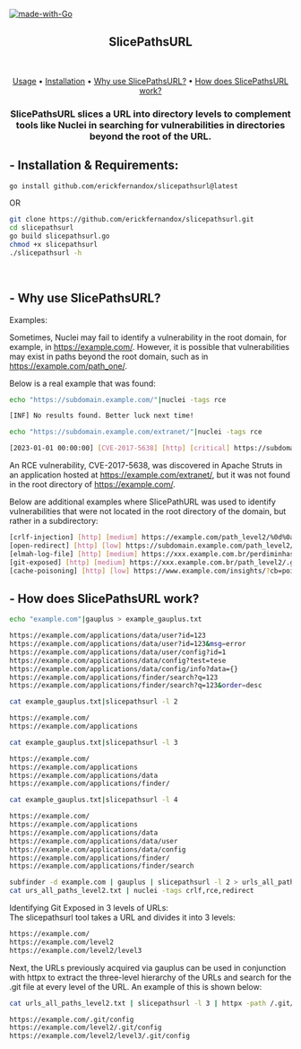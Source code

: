 [![made-with-Go](https://img.shields.io/badge/made%20with-Go-brightgreen.svg)](http://golang.org)
<h2 align="center">SlicePathsURL</h2> <br>

<p align="center">
  <a href="#--usage--explanation">Usage</a> •
  <a href="#--installation--requirements">Installation</a> •
  <a href="#--why-use-slicepathsurl">Why use SlicePathsURL?</a> •
  <a href="#--how-does-slicepathsurl-work">How does SlicePathsURL work?</a>
</p>

<h3 align="center">SlicePathsURL slices a URL into directory levels to complement tools like Nuclei in searching for vulnerabilities in directories beyond the root of the URL.</h3>


## - Installation & Requirements:

```bash
go install github.com/erickfernandox/slicepathsurl@latest
```
OR
```bash
git clone https://github.com/erickfernandox/slicepathsurl.git
cd slicepathsurl
go build slicepathsurl.go
chmod +x slicepathsurl
./slicepathsurl -h
```
<br>

## - Why use SlicePathsURL?

Examples:

Sometimes, Nuclei may fail to identify a vulnerability in the root domain, for example, in https://example.com/. However, it is possible that vulnerabilities may exist in paths beyond the root domain, such as in https://example.com/path_one/. 

Below is a real example that was found:

```bash
echo "https://subdomain.example.com/"|nuclei -tags rce

[INF] No results found. Better luck next time!
```

```bash
echo "https://subdomain.example.com/extranet/"|nuclei -tags rce

[2023-01-01 00:00:00] [CVE-2017-5638] [http] [critical] https://subdomain.example.com/extranet/
```

An RCE vulnerability, CVE-2017-5638, was discovered in Apache Struts in an application hosted at https://example.com/extranet/, but it was not found in the root directory of https://example.com/.

Below are additional examples where SlicePathURL was used to identify vulnerabilities that were not located in the root directory of the domain, but rather in a subdirectory:

```bash
[crlf-injection] [http] [medium] https://example.com/path_level2/%0d%0aSet-Cookie:crlfinjection=1; -> CRLF Injection
[open-redirect] [http] [low] https://subdomain.example.com/path_level2///interact.sh/%2F -> Open Redirect
[elmah-log-file] [http] [medium] https://xxx.example.com.br/perdiminhasenha/elmah.axd?AspxAutoDetectCookieSupport=1 -> Debug Information Exposed
[git-exposed] [http] [medium] https://xxx.example.com.br/path_level2/.git/config -> Git Exposed
[cache-poisoning] [http] [low] https://www.example.com/insights/?cb=poisoning [host.cache.interact.sh] - X-Forwarded-Host Cache Poisioning 
```

## - How does SlicePathsURL work?


```bash
echo "example.com"|gauplus > example_gauplus.txt

https://example.com/applications/data/user?id=123
https://example.com/applications/data/user?id=123&msg=error
https://example.com/applications/data/user/config?id=1
https://example.com/applications/data/config?test=tese
https://example.com/applications/data/config/info?data={}
https://example.com/applications/finder/search?q=123
https://example.com/applications/finder/search?q=123&order=desc

cat example_gauplus.txt|slicepathsurl -l 2

https://example.com/
https://example.com/applications

cat example_gauplus.txt|slicepathsurl -l 3

https://example.com/
https://example.com/applications
https://example.com/applications/data
https://example.com/applications/finder/

cat example_gauplus.txt|slicepathsurl -l 4

https://example.com/
https://example.com/applications
https://example.com/applications/data
https://example.com/applications/data/user
https://example.com/applications/data/config
https://example.com/applications/finder/
https://example.com/applications/finder/search

```


```bash
subfinder -d example.com | gauplus | slicepathsurl -l 2 > urls_all_paths_level2.txt
cat urs_all_paths_level2.txt | nuclei -tags crlf,rce,redirect
```

Identifying Git Exposed in 3 levels of URLs:
<br>The slicepathsurl tool takes a URL and divides it into 3 levels:</br>

```bash
https://example.com/
https://example.com/level2
https://example.com/level2/level3

```

Next, the URLs previously acquired via gauplus can be used in conjunction with httpx to extract the three-level hierarchy of the URLs and search for the .git file at every level of the URL. An example of this is shown below:

```bash
cat urls_all_paths_level2.txt | slicepathsurl -l 3 | httpx -path /.git/config -mr "refs/heads"

https://example.com/.git/config
https://example.com/level2/.git/config
https://example.com/level2/level3/.git/config

```

